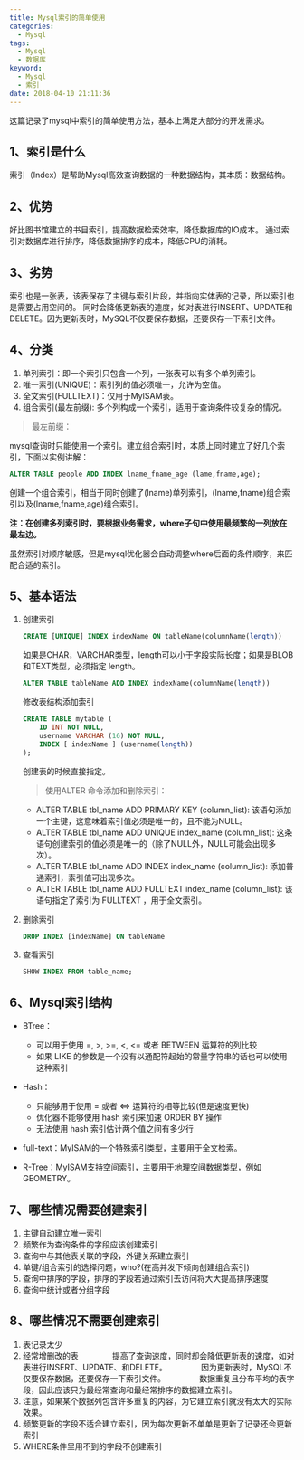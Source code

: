 ```yaml
---
title: Mysql索引的简单使用
categories:
  - Mysql
tags:
  - Mysql
  - 数据库
keyword:
  - Mysql
  - 索引
date: 2018-04-10 21:11:36
---
```

这篇记录了mysql中索引的简单使用方法，基本上满足大部分的开发需求。

<!--more-->


## 1、索引是什么

索引（Index）是帮助Mysql高效查询数据的一种数据结构，其本质：数据结构。

## 2、优势

好比图书馆建立的书目索引，提高数据检索效率，降低数据库的IO成本。
通过索引对数据库进行排序，降低数据排序的成本，降低CPU的消耗。

## 3、劣势

索引也是一张表，该表保存了主键与索引片段，并指向实体表的记录，所以索引也是需要占用空间的。
同时会降低更新表的速度，如对表进行INSERT、UPDATE和DELETE。因为更新表时，MySQL不仅要保存数据，还要保存一下索引文件。

## 4、分类

 1. 单列索引：即一个索引只包含一个列，一张表可以有多个单列索引。
 2. 唯一索引(UNIQUE)：索引列的值必须唯一，允许为空值。
 3. 全文索引(FULLTEXT)：仅用于MyISAM表。
 4. 组合索引(最左前缀): 多个列构成一个索引，适用于查询条件较复杂的情况。

> 最左前缀：

mysql查询时只能使用一个索引。建立组合索引时，本质上同时建立了好几个索引，下面以实例讲解：

```sql
ALTER TABLE people ADD INDEX lname_fname_age (lame,fname,age); 
```
创建一个组合索引，相当于同时创建了(lname)单列索引，(lname,fname)组合索引以及(lname,fname,age)组合索引。

**注：在创建多列索引时，要根据业务需求，where子句中使用最频繁的一列放在最左边。**

虽然索引对顺序敏感，但是mysql优化器会自动调整where后面的条件顺序，来匹配合适的索引。

 
## 5、基本语法

 1. 创建索引

    ```sql
    CREATE [UNIQUE] INDEX indexName ON tableName(columnName(length))
    ```
    如果是CHAR，VARCHAR类型，length可以小于字段实际长度；如果是BLOB和TEXT类型，必须指定 length。
    
    
    ```sql
    ALTER TABLE tableName ADD INDEX indexName(columnName(length))
    ```
    修改表结构添加索引
    
    ```sql
    CREATE TABLE mytable (
    	ID INT NOT NULL,
    	username VARCHAR (16) NOT NULL,
    	INDEX [ indexName ] (username(length))
    );  
    ```
    创建表的时候直接指定。
    
    

    > 使用ALTER 命令添加和删除索引：
    
     - ALTER TABLE tbl_name ADD PRIMARY KEY (column_list):
        该语句添加一个主键，这意味着索引值必须是唯一的，且不能为NULL。
     - ALTER TABLE tbl_name ADD UNIQUE index_name (column_list):
        这条语句创建索引的值必须是唯一的（除了NULL外，NULL可能会出现多次）。
     - ALTER TABLE tbl_name ADD INDEX index_name (column_list): 
        添加普通索引，索引值可出现多次。
     - ALTER TABLE tbl_name ADD FULLTEXT index_name (column_list):
        该语句指定了索引为 FULLTEXT ，用于全文索引。

 2. 删除索引

    ```sql
    DROP INDEX [indexName] ON tableName   
    ```
    
 3. 查看索引

    ```sql
    SHOW INDEX FROM table_name;  
    ```
    
    
## 6、Mysql索引结构

    
 - BTree：
    - 可以用于使用 =, >, >=, <, <= 或者 BETWEEN 运算符的列比较
    - 如果 LIKE 的参数是一个没有以通配符起始的常量字符串的话也可以使用这种索引

 - Hash：
    - 只能够用于使用 = 或者 <=> 运算符的相等比较(但是速度更快)
    - 优化器不能够使用 hash 索引来加速 ORDER BY 操作
    - 无法使用 hash 索引估计两个值之间有多少行
    
 - full-text：MyISAM的一个特殊索引类型，主要用于全文检索。
 - R-Tree：MyISAM支持空间索引，主要用于地理空间数据类型，例如GEOMETRY。

## 7、哪些情况需要创建索引

 1. 主键自动建立唯一索引
 2. 频繁作为查询条件的字段应该创建索引
 3. 查询中与其他表关联的字段，外键关系建立索引
 4. 单键/组合索引的选择问题，who?(在高并发下倾向创建组合索引)
 5. 查询中排序的字段，排序的字段若通过索引去访问将大大提高排序速度
 6. 查询中统计或者分组字段

## 8、哪些情况不需要创建索引

 1. 表记录太少
 2. 经常增删改的表
　　　　提高了查询速度，同时却会降低更新表的速度，如对表进行INSERT、UPDATE、和DELETE。
　　　　因为更新表时，MySQL不仅要保存数据，还要保存一下索引文件。
　　　　数据重复且分布平均的表字段，因此应该只为最经常查询和最经常排序的数据建立索引。
 3. 注意，如果某个数据列包含许多重复的内容，为它建立索引就没有太大的实际效果。
 4. 频繁更新的字段不适合建立索引，因为每次更新不单单是更新了记录还会更新索引
 5. WHERE条件里用不到的字段不创建索引